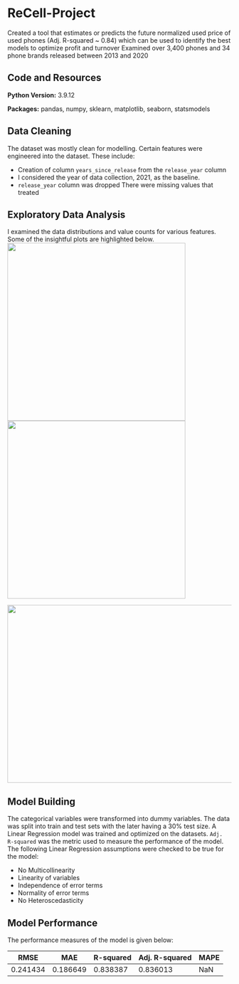 # ReCell-Project
Created a tool that estimates or predicts the future normalized used price of used phones (Adj. R-squared ~ 0.84) which can be used to identify the best models to optimize profit and turnover
Examined over 3,400 phones and 34 phone brands released between 2013 and 2020

## Code and Resources
**Python Version:** 3.9.12

**Packages:** pandas, numpy, sklearn, matplotlib, seaborn, statsmodels

## Data Cleaning
The dataset was mostly clean for modelling. Certain features were engineered into the dataset. These include:
- Creation of column `years_since_release` from the `release_year` column
- I considered the year of data collection, 2021, as the baseline.
- `release_year` column was dropped
There were missing values that treated

## Exploratory Data Analysis
I examined the data distributions and value counts for various features. Some of the insightful plots are highlighted below.
<left><img src="https://github.com/Ariyo347/ReCell-Project/assets/113588909/eb82d45e-de26-474e-9fd1-a662a3acddb0" width="400" height="400"></left>
<right><img src="https://github.com/Ariyo347/ReCell-Project/assets/113588909/aae3010b-ce48-4b68-9982-3797e9c1b9bd" width="400" height="400"></right>

<center><img src="https://github.com/Ariyo347/ReCell-Project/assets/113588909/2d722ed6-e45d-4cf5-82a9-865c00068fce" width="800" height="400"></center>

## Model Building 
The categorical variables were transformed into dummy variables. The data was split into train and test sets with the later having a 30% test size. A Linear Regression model was trained and optimized on the datasets.
`Adj. R-squared` was the metric used to measure the performance of the model. 
The following Linear Regression assumptions were checked to be true for the model:
- No Multicollinearity
- Linearity of variables
- Independence of error terms
- Normality of error terms
- No Heteroscedasticity

## Model Performance 
The performance measures of the model is given below:

| **RMSE** | **MAE** | **R-squared** | **Adj. R-squared** | **MAPE** |
| ----------- | ----------- | ----------- | ----------- | ----------- |
| 0.241434| 0.186649 |0.838387 |0.836013 |NaN |
